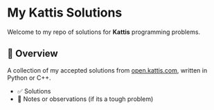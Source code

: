 # My Kattis Solutions

Welcome to my repo of solutions for **Kattis** programming problems.

## 🚀 Overview

A collection of my accepted solutions from [open.kattis.com](https://open.kattis.com/), written in Python or C++.

- ✅ Solutions
- 📝 Notes or observations (if its a tough problem)
